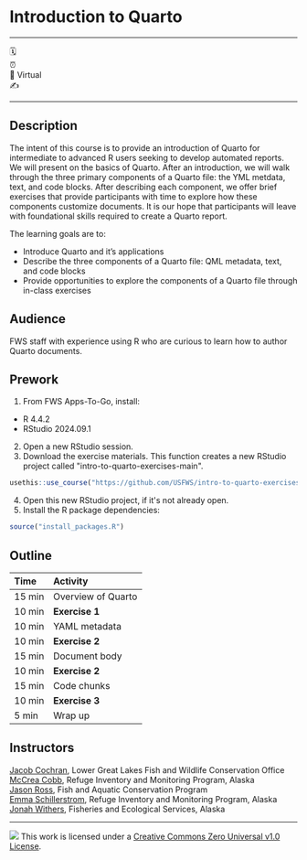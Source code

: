 

# Introduction to Quarto

------------------------------------------------------------------------

:spiral_calendar:  
:alarm_clock:  
:hotel: Virtual  
:writing_hand:  

------------------------------------------------------------------------

## Description

The intent of this course is to provide an introduction of Quarto for
intermediate to advanced R users seeking to develop automated reports.
We will present on the basics of Quarto. After an introduction, we will
walk through the three primary components of a Quarto file: the YML
metdata, text, and code blocks. After describing each component, we
offer brief exercises that provide participants with time to explore how
these components customize documents. It is our hope that participants
will leave with foundational skills required to create a Quarto report.

The learning goals are to:

- Introduce Quarto and it’s applications
- Describe the three components of a Quarto file: QML metadata, text,
  and code blocks
- Provide opportunities to explore the components of a Quarto file
  through in-class exercises

## Audience

FWS staff with experience using R who are curious to learn how to author
Quarto documents.

## Prework

1. From FWS Apps-To-Go, install:
  - R 4.4.2
  - RStudio 2024.09.1
2. Open a new RStudio session. 
3. Download the exercise materials. This function creates a new RStudio project called "intro-to-quarto-exercises-main".

``` r
usethis::use_course("https://github.com/USFWS/intro-to-quarto-exercises/archive/refs/heads/main.zip")
```

4. Open this new RStudio project, if it's not already open. 
5. Install the R package dependencies:

``` r
source("install_packages.R")
```

## Outline

| Time   | Activity           |
|:-------|:-------------------|
| 15 min | Overview of Quarto |
| 10 min | **Exercise 1**     |
| 10 min | YAML metadata      |
| 10 min | **Exercise 2**     |
| 15 min | Document body      |
| 10 min | **Exercise 2**     |
| 15 min | Code chunks        |
| 10 min | **Exercise 3**     |
| 5 min  | Wrap up            |

## Instructors

[Jacob Cochran](mailto:jacob_cochran@fws.gov), Lower Great Lakes Fish and
Wildlife Conservation Office  
[McCrea Cobb](mailto:mccrea_cobb@fws.gov), Refuge Inventory and
Monitoring Program, Alaska  
[Jason Ross](mailto:jason_ross@fws.gov), Fish and Aquatic Conservation
Program  
[Emma Schillerstrom](mailto:emma_schillerstrom@fws.gov), Refuge Inventory and Monitoring Program, Alaska  
[Jonah Withers](mailto:jonah_withers@fws.gov), Fisheries and Ecological
Services, Alaska 

------------------------------------------------------------------------

![](https://i.creativecommons.org/l/zero/1.0/88x31.png) This work is
licensed under a [Creative Commons Zero Universal v1.0
License](https://creativecommons.org/publicdomain/zero/1.0/).
